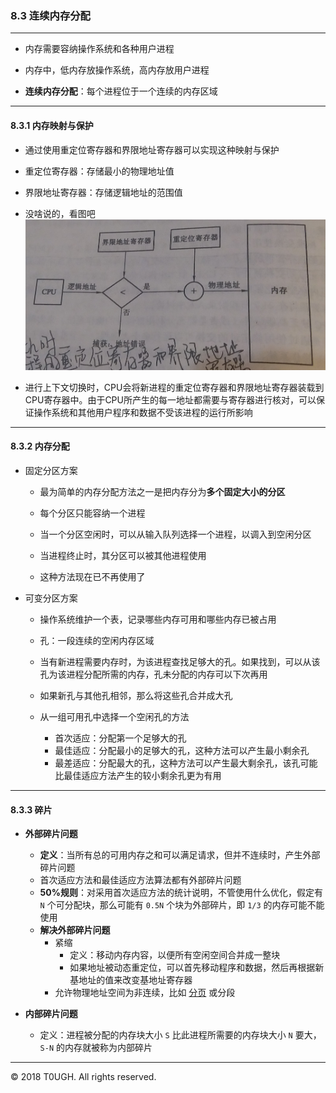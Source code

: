 ### 8.3 连续内存分配
---
- 内存需要容纳操作系统和各种用户进程

- 内存中，低内存放操作系统，高内存放用户进程

- **连续内存分配**：每个进程位于一个连续的内存区域
---
#### 8.3.1 内存映射与保护

- 通过使用重定位寄存器和界限地址寄存器可以实现这种映射与保护

- 重定位寄存器：存储最小的物理地址值

- 界限地址寄存器：存储逻辑地址的范围值

- 没啥说的，看图吧
![](resource/内存映射与保护.jpg)

- 进行上下文切换时，CPU会将新进程的重定位寄存器和界限地址寄存器装载到CPU寄存器中。由于CPU所产生的每一地址都需要与寄存器进行核对，可以保证操作系统和其他用户程序和数据不受该进程的运行所影响
---
#### 8.3.2 内存分配

-  固定分区方案
    
    - 最为简单的内存分配方法之一是把内存分为**多个固定大小的分区**
    
    - 每个分区只能容纳一个进程
    
    - 当一个分区空闲时，可以从输入队列选择一个进程，以调入到空闲分区
    
    - 当进程终止时，其分区可以被其他进程使用
    
    - 这种方法现在已不再使用了

- 可变分区方案
    
    - 操作系统维护一个表，记录哪些内存可用和哪些内存已被占用
    
    - 孔：一段连续的空闲内存区域
    
    - 当有新进程需要内存时，为该进程查找足够大的孔。如果找到，可以从该
    孔为该进程分配所需的内存，孔未分配的内存可以下次再用
    
    - 如果新孔与其他孔相邻，那么将这些孔合并成大孔
    
    - 从一组可用孔中选择一个空闲孔的方法
        - 首次适应：分配第一个足够大的孔
        - 最佳适应：分配最小的足够大的孔，这种方法可以产生最小剩余孔
        - 最差适应：分配最大的孔，这种方法可以产生最大剩余孔，该孔可能比最佳适应方法产生的较小剩余孔更为有用
---
#### 8.3.3 碎片

- **外部碎片问题**
    - **定义**：当所有总的可用内存之和可以满足请求，但并不连续时，产生外部碎片问题
    - 首次适应方法和最佳适应方法算法都有外部碎片问题
    - **50%规则**：对采用首次适应方法的统计说明，不管使用什么优化，假定有 `N` 个可分配块，那么可能有 `0.5N` 个块为外部碎片，即 `1/3` 的内存可能不能使用
    - **解决外部碎片问题**
        - 紧缩
            - 定义：移动内存内容，以便所有空闲空间合并成一整块
            - 如果地址被动态重定位，可以首先移动程序和数据，然后再根据新基地址的值来改变基地址寄存器
        - 允许物理地址空间为非连续，比如 [分页](4-分页.md) 或分段
        
- **内部碎片问题**
    - 定义：进程被分配的内存块大小 `S` 比此进程所需要的内存块大小 `N` 要大，`S-N` 的内存就被称为内部碎片
---
&copy; 2018 T0UGH. All rights reserved.